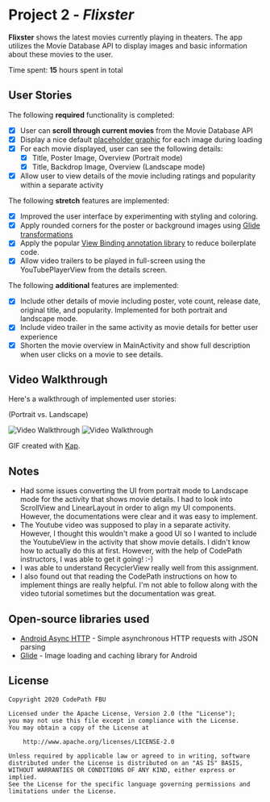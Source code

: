 # Project 2 - *Flixster*

**Flixster** shows the latest movies currently playing in theaters. The app utilizes the Movie Database API to display images and basic information about these movies to the user.

Time spent: **15** hours spent in total

## User Stories

The following **required** functionality is completed:

* [x] User can **scroll through current movies** from the Movie Database API
* [x] Display a nice default [placeholder graphic](https://guides.codepath.org/android/Displaying-Images-with-the-Glide-Library#advanced-usage) for each image during loading
* [x] For each movie displayed, user can see the following details:
  * [x] Title, Poster Image, Overview (Portrait mode)
  * [x] Title, Backdrop Image, Overview (Landscape mode)
* [x] Allow user to view details of the movie including ratings and popularity within a separate activity

The following **stretch** features are implemented:

* [x] Improved the user interface by experimenting with styling and coloring.
* [x] Apply rounded corners for the poster or background images using [Glide transformations](https://guides.codepath.org/android/Displaying-Images-with-the-Glide-Library#transformations)
* [x] Apply the popular [View Binding annotation library](http://guides.codepath.org/android/Reducing-View-Boilerplate-with-ViewBinding) to reduce boilerplate code.
* [x] Allow video trailers to be played in full-screen using the YouTubePlayerView from the details screen.

The following **additional** features are implemented:

* [x] Include other details of movie including poster, vote count, release date, original title, and popularity. Implemented for both portrait and landscape mode.
* [x] Include video trailer in the same activity as movie details for better user experience
* [x] Shorten the movie overview in MainActivity and show full description when user clicks on a movie to see details.

## Video Walkthrough

Here's a walkthrough of implemented user stories:

(Portrait vs. Landscape)

<img src='https://i.imgur.com/w9btWPA.gif' title='Video Walkthrough' width='' alt='Video Walkthrough' />  <img src='https://i.imgur.com/zu5MSld.gif' title='Video Walkthrough' width='' alt='Video Walkthrough' /> 

GIF created with [Kap](https://getkap.co/).


## Notes

- Had some issues converting the UI from portrait mode to Landscape mode for the activity that shows movie details. I had to look into ScrollView and LinearLayout in order to align my UI components. However, the documentations were clear and it was easy to implement.
- The Youtube video was supposed to play in a separate activity. However, I thought this wouldn't make a good UI so I wanted to include the YoutubeView in the activity that show movie details. I didn't know how to actually do this at first. However, with the help of CodePath instructors, I was able to get it going! :-)
- I was able to understand RecyclerView really well from this assignment. 
- I also found out that reading the CodePath instructions on how to implement things are really helpful. I'm not able to follow along with the video tutorial sometimes but the documentation was great.

## Open-source libraries used

- [Android Async HTTP](https://github.com/loopj/android-async-http) - Simple asynchronous HTTP requests with JSON parsing
- [Glide](https://github.com/bumptech/glide) - Image loading and caching library for Android

## License

    Copyright 2020 CodePath FBU

    Licensed under the Apache License, Version 2.0 (the "License");
    you may not use this file except in compliance with the License.
    You may obtain a copy of the License at

        http://www.apache.org/licenses/LICENSE-2.0

    Unless required by applicable law or agreed to in writing, software
    distributed under the License is distributed on an "AS IS" BASIS,
    WITHOUT WARRANTIES OR CONDITIONS OF ANY KIND, either express or implied.
    See the License for the specific language governing permissions and
    limitations under the License.

